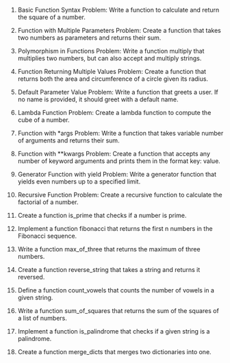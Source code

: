 1. Basic Function Syntax
Problem: Write a function to calculate and return the square of a number.

2. Function with Multiple Parameters
Problem: Create a function that takes two numbers as parameters and returns their sum.

3. Polymorphism in Functions
Problem: Write a function multiply that multiplies two numbers, but can also accept and multiply strings.

4. Function Returning Multiple Values
Problem: Create a function that returns both the area and circumference of a circle given its radius.

5. Default Parameter Value
Problem: Write a function that greets a user. If no name is provided, it should greet with a default name.

6. Lambda Function
Problem: Create a lambda function to compute the cube of a number.

7. Function with *args
Problem: Write a function that takes variable number of arguments and returns their sum.

8. Function with **kwargs
Problem: Create a function that accepts any number of keyword arguments and prints them in the format key: value.

9. Generator Function with yield
Problem: Write a generator function that yields even numbers up to a specified limit.

10. Recursive Function
Problem: Create a recursive function to calculate the factorial of a number.

11. Create a function is_prime that checks if a number is prime.

12. Implement a function fibonacci that returns the first n numbers in the Fibonacci sequence.

13. Write a function max_of_three that returns the maximum of three numbers.

14. Create a function reverse_string that takes a string and returns it reversed.

15. Define a function count_vowels that counts the number of vowels in a given string.

16. Write a function sum_of_squares that returns the sum of the squares of a list of numbers.

17. Implement a function is_palindrome that checks if a given string is a palindrome.

18. Create a function merge_dicts that merges two dictionaries into one.